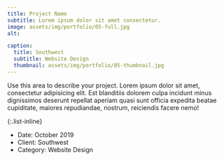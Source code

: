 ```yaml
---
title: Project Name
subtitle: Lorem ipsum dolor sit amet consectetur.
image: assets/img/portfolio/05-full.jpg
alt: 

caption:
  title: Southwest
  subtitle: Website Design
  thumbnail: assets/img/portfolio/05-thumbnail.jpg
---
```

Use this area to describe your project. Lorem ipsum dolor sit amet, consectetur adipisicing elit. Est blanditiis dolorem culpa incidunt minus dignissimos deserunt repellat aperiam quasi sunt officia expedita beatae cupiditate, maiores repudiandae, nostrum, reiciendis facere nemo!

{:.list-inline}
- Date: October 2019
- Client: Southwest
- Category: Website Design

